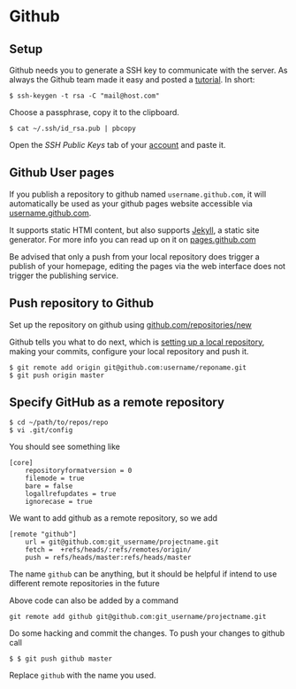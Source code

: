 # Github #

## Setup ##

Github needs you to generate a SSH key to communicate with the server. As always the Github team made it easy and posted a [tutorial](http://help.github.com/mac-key-setup/). In short:

    $ ssh-keygen -t rsa -C "mail@host.com"

Choose a passphrase, copy it to the clipboard.

    $ cat ~/.ssh/id_rsa.pub | pbcopy

Open the _SSH Public Keys_ tab of your [account](https://github.com/account) and paste it.

## Github User pages ##

If you publish a repository to github named `username.github.com`, it will automatically be used as your github pages website accessible via [username.github.com](http://username.github.com).

It supports static HTMl content, but also supports [Jekyll](http://github.com/mojombo/jekyll/), a static site generator. For more info you can read up on it on [pages.github.com](http://pages.github.com/)

Be advised that only a push from your local repository does trigger a publish of your homepage, editing the pages via the web interface does not trigger the publishing service.

## Push repository to Github ##

Set up the repository on github using [github.com/repositories/new](http://github.com/repositories/new)

Github tells you what to do next, which is [setting up a local repository](#new-project), making your commits, configure your local repository and push it.

    $ git remote add origin git@github.com:username/reponame.git
    $ git push origin master

## Specify GitHub as a remote repository ##

    $ cd ~/path/to/repos/repo
    $ vi .git/config

You should see something like

    [core]
    	repositoryformatversion = 0
    	filemode = true
    	bare = false
    	logallrefupdates = true
    	ignorecase = true

We want to add github as a remote repository, so we add

    [remote "github"]
    	url = git@github.com:git_username/projectname.git
    	fetch =  +refs/heads/:refs/remotes/origin/
    	push = refs/heads/master:refs/heads/master

The name `github` can be anything, but it should be helpful if intend to use different remote repositories in the future

Above code can also be added by a command

    git remote add github git@github.com:git_username/projectname.git

Do some hacking and commit the changes. To push your changes to github call

    $ $ git push github master

Replace `github` with the name you used.
